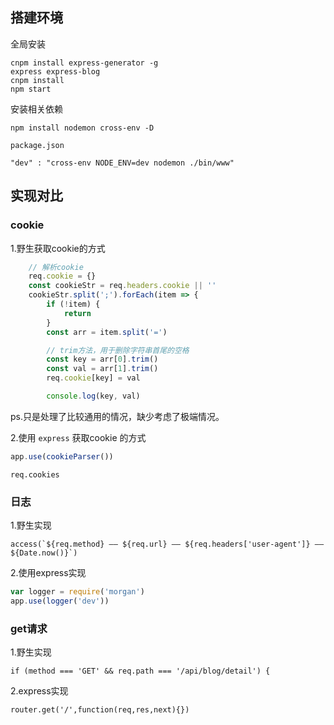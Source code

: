 ## 搭建环境

全局安装

```
cnpm install express-generator -g
express express-blog
cnpm install
npm start
```

安装相关依赖

```
npm install nodemon cross-env -D
```

`package.json`

```
"dev" : "cross-env NODE_ENV=dev nodemon ./bin/www"
```

## 实现对比

### cookie

1.野生获取cookie的方式

```js
	// 解析cookie
    req.cookie = {}
    const cookieStr = req.headers.cookie || ''
    cookieStr.split(';').forEach(item => {
        if (!item) {
            return
        }
        const arr = item.split('=')

        // trim方法，用于删除字符串首尾的空格
        const key = arr[0].trim()
        const val = arr[1].trim()
        req.cookie[key] = val

        console.log(key, val)
```

ps.只是处理了比较通用的情况，缺少考虑了极端情况。

2.使用 `express` 获取cookie 的方式

```js
app.use(cookieParser())
```

```
req.cookies
```

### 日志

1.野生实现

```
access(`${req.method} —— ${req.url} —— ${req.headers['user-agent']} —— ${Date.now()}`)
```

2.使用express实现

```js
var logger = require('morgan')
app.use(logger('dev'))
```

### get请求

1.野生实现

```
if (method === 'GET' && req.path === '/api/blog/detail') {
```

2.express实现

```
router.get('/',function(req,res,next){})
```

